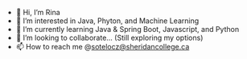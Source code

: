 - 👋 Hi, I’m Rina
- 👀 I’m interested in Java, Phyton, and Machine Learning
- 🌱 I’m currently learning Java & Spring Boot, Javascript, and Python
- 💞️ I’m looking to collaborate... (Still exploring my options)
- 📫 How to reach me @sotelocz@sheridancollege.ca

<!---
Rina-Designs/Rina-Designs is a ✨ special ✨ repository because its `README.md` (this file) appears on your GitHub profile.
You can click the Preview link to take a look at your changes.
--->
